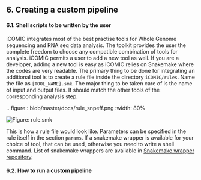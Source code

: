 ## 6. Creating a custom pipeline

#### 6.1. Shell scripts to be written by the user
iCOMIC integrates most of the best practise tools for Whole Genome sequencing and RNA seq data analysis. The toolkit provides the user the complete freedom to choose any compatible combination of tools for analysis. iCOMIC permits a user to add a new tool as well. If you are a developer, adding a new tool is easy as iCOMIC relies on Snakemake where the codes are very readable. The primary thing to be done for integrating an additional tool is to create a rule file inside the directory `iCOMIC/rules`. Name the file as `[TOOL_NAME].smk`. The major thing to be taken care of is the name of input and output files. It should match the other tools of the corresponding analysis step.

.. figure:: blob/master/docs/rule_snpeff.png
    :width: 80%
    
  ![ Figure: rule.smk ](https://github.com/anjanaanilkumar1289/iCOMIC_doc/blob/master/docs/rule_snpeff.png)

This is how a rule file would look like. Parameters can be specified in the rule itself in the section `params`. If a snakemake wrapper is available for your choice of tool, that can be used, otherwise you need to write a shell command. List of snakemake wrappers are available in [Snakemake wrapper repository](https://snakemake-wrappers.readthedocs.io/en/stable/index.html). 

#### 6.2. How to run a custom pipeline
